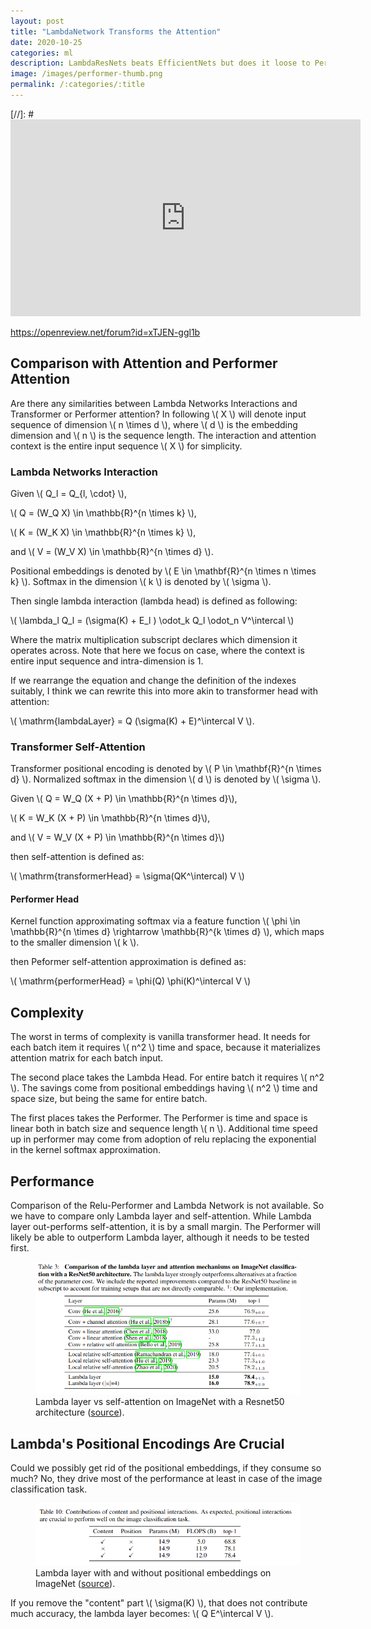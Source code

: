 ```yaml
---
layout: post
title: "LambdaNetwork Transforms the Attention"
date: 2020-10-25
categories: ml
description: LambdaResNets beats EfficientNets but does it loose to Performer?
image: /images/performer-thumb.png
permalink: /:categories/:title
---
```


<script src="https://polyfill.io/v3/polyfill.min.js?features=es6"></script>
<script id="MathJax-script" async src="https://cdn.jsdelivr.net/npm/mathjax@3/es5/tex-mml-chtml.js"></script>

[//]: # <iframe width="560" height="315" src="https://www.youtube.com/embed/xpys_xqB6qY" frameborder="0" allow="accelerometer; autoplay; clipboard-write; encrypted-media; gyroscope; picture-in-picture" allowfullscreen></iframe>


https://openreview.net/forum?id=xTJEN-ggl1b


## Comparison with Attention and Performer Attention

Are there any similarities between Lambda Networks Interactions and Transformer or Performer attention?
In following \\( X \\) will denote input sequence of dimension \\( n \times d \\), where \\( d \\) is the embedding dimension and \\( n \\) is the sequence length.
The interaction and attention context is the entire input sequence \\( X \\) for simplicity.


### Lambda Networks Interaction

Given \\( Q_l =  Q_{l, \cdot} \\),

\\( Q = (W_Q X) \in \mathbb{R}^{n \times k} \\),

\\( K =  (W_K X) \in \mathbb{R}^{n \times k} \\),

and \\( V =  (W_V X) \in \mathbb{R}^{n \times d} \\).

Positional embeddings is denoted by \\( E \in \mathbf{R}^{n \times n \times k} \\).
Softmax in the dimension \\( k \\) is denoted by \\( \sigma \\).

Then single lambda interaction (lambda head) is defined as following:

\\( \lambda_l Q_l = (\sigma(K) + E_l ) \odot_k Q_l \odot_n V^\intercal \\)

Where the matrix multiplication subscript declares which dimension it operates across.
Note that here we focus on case, where the context is entire input sequence and intra-dimension is 1.

If we rearrange the equation and change the definition of the indexes suitably,
I think we can rewrite this into more akin to transformer head with attention:

\\( \mathrm{lambdaLayer} = Q (\sigma(K) + E)^\intercal V \\).


### Transformer Self-Attention

Transformer positional encoding is denoted by \\( P \in \mathbf{R}^{n \times d} \\).
Normalized softmax in the dimension \\( d \\) is denoted by \\( \sigma \\).

Given
\\( Q = W_Q (X + P) \in \mathbb{R}^{n \times d}\\),

\\( K = W_K (X + P) \in \mathbb{R}^{n \times d}\\),

and \\( V = W_V (X + P) \in \mathbb{R}^{n \times d}\\)

then self-attention is defined as:

\\( \mathrm{transformerHead} = \sigma(QK^\intercal) V \\)


#### Performer Head

Kernel function approximating softmax via a feature function \\( \phi \in \mathbb{R}^{n \times d} \rightarrow \mathbb{R}^{k \times d} \\),
which maps to the smaller dimension \\( k \\).

then Peformer self-attention approximation is defined as:

\\( \mathrm{performerHead} = \phi(Q) \phi(K)^\intercal V \\)


## Complexity

The worst in terms of complexity is vanilla transformer head.
It needs for each batch item it requires \\( n^2 \\) time and space,
because it materializes attention matrix for each batch input.

The second place takes the Lambda Head.
For entire batch it requires \\( n^2 \\).
The savings come from positional embeddings having \\( n^2 \\) time and space size,
but being the same for entire batch.

The first places takes the Performer.
The Performer is time and space is linear both in batch size and sequence length \\( n \\).
Additional time speed up in performer may come from adoption of relu replacing the exponential in the kernel softmax approximation.

## Performance

Comparison of the Relu-Performer and Lambda Network is not available. So we have to compare only Lambda layer and self-attention.
While Lambda layer out-performs self-attention, it is by a small margin.
The Performer will likely be able to outperform Lambda layer, although it needs to be tested first.

<figure class="figure">
    <img
        class="figure-img img-fluid rounded"
        alt="Lambda layer vs self-attention on ImageNet with a Resnet50 architecture"
        src="/images/lambda-layer-vs-self-attention.png">
    <figcaption class="figure-caption">
        Lambda layer vs self-attention on ImageNet with a Resnet50 architecture
        (<a href="https://openreview.net/forum?id=xTJEN-ggl1b">source</a>).
    </figcaption>
</figure>


## Lambda's Positional Encodings Are Crucial

Could we possibly get rid of the positional embeddings, if they consume so much?
No, they drive most of the performance at least in case of the image classification task.

<figure class="figure">
    <img
        class="figure-img img-fluid rounded"
        alt="Lambda layer with and without positional embeddings on ImageNet"
        src="/images/lambda-layer-w-and-wo-positional-interactions.png">
    <figcaption class="figure-caption">
        Lambda layer with and without positional embeddings on ImageNet
        (<a href="https://openreview.net/forum?id=xTJEN-ggl1b">source</a>).
    </figcaption>
</figure>

If you remove the "content" part \\( \sigma(K) \\), that does not contribute much accuracy,
the lambda layer becomes: \\( Q E^\intercal V \\).
